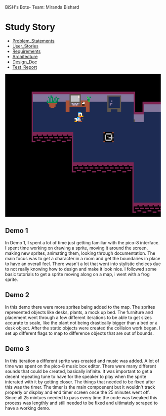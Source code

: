 BiSH's Bots- Team: Miranda Bishard
# Study Story 

* [Problem_Statements](problem.md)
* [User_Stories](userstories.md)
* [Requirements](requirements.md)
* [Architecture](architecture.md)
* [Design_Doc](design.md)
* [Test_Report](testreport.md)

![Preview](pico.png)

## Demo 1 
In Demo 1, I spent a lot of time just getting familiar with the pico-8 interface. I spent time working on drawing a sprite, moving it around the screen, making new sprites, animating them, looking through documentation. The main focus was to get a character in a room and get the boundaries in place to have an overall feel. There wasn't a lot that went into stylistic choices due to not really knowing how to design and make it look nice. I followed some basic tutorials to get a sprite moving along on a map, i went with a frog sprite.

## Demo 2 
In this demo there were more sprites being added to the map. The sprites represented objects like desks, plants, a mock up bed. The furniture and placement went through a few different iterations to be able to get sizes accurate to scale, like the plant not being drastically bigger than a bed or a desk object. After the static objects were created the collision work began. I set up different flags to map to difference objects that are out of bounds. 

## Demo 3 
In this iteration a different sprite was created and music was added. A lot of time was spent on the pico-8 music box editor. There were many different sounds that could be created, basically infinite. It was important to get a decent repeating tune to have for the speaker to play when the sprite interated with it by getting closer. The things that needed to be fixed after this was the timer. The timer is the main compoenent but it wouldn't track properly or display and end timer screen once the 25 minutes went off. Since all 25 mintues needed to pass every time the code was tweaked this process was lengthly and still needed to be fixed and ultimately scraped to have a working demo. 
